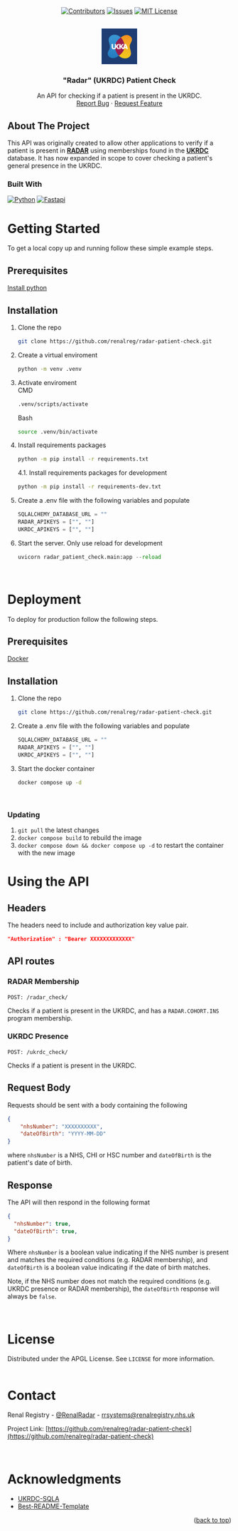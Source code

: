 <a name="readme-top"></a>

<div align="center">

[![Contributors][contributors-shield]][contributors-url]
[![Issues][issues-shield]][issues-url]
[![MIT License][license-shield]][license-url]

</div>

<!-- PROJECT LOGO -->
<br />
<div align="center">
  <a href="https://github.com/renalreg/radar-patient-check">
    <img src="images/UKKA Kidney Blue.png" alt="Logo" width="80" height="80">
  </a>

<h3 align="center">"Radar" (UKRDC) Patient Check</h3>

  <p align="center">
    An API for checking if a patient is present in the UKRDC.
    <br />
    <a href="https://github.com/renalreg/radar-patient-check/issues">Report Bug</a>
    ·
    <a href="https://github.com/renalreg/radar-patient-check/issues">Request Feature</a>
  </p>
</div>

<!-- ABOUT THE PROJECT -->

## About The Project

This API was originally created to allow other applications to verify if a patient is present in <a href="https://ukkidney.org/rare-renal/homepage"><strong>RADAR</strong></a> using memberships found in the <a href="https://ukkidney.org/audit-research/data-permissions/ukrdc"><strong>UKRDC</strong></a> database. It has now expanded in scope to cover checking a patient's general presence in the UKRDC.

### Built With

[![Python][python.org]][python-url] [![Fastapi][fastapi.tiangolo.com]][fastapi-url]

<!-- GETTING STARTED -->

# Getting Started

To get a local copy up and running follow these simple example steps.

## Prerequisites

<a href="https://www.python.org/downloads/">Install python</a>

## Installation

1. Clone the repo
   ```sh
   git clone https://github.com/renalreg/radar-patient-check.git
   ```
2. Create a virtual enviroment
   ```sh
   python -m venv .venv
   ```
3. Activate enviroment<br>
   CMD
   ```cmd
   .venv/scripts/activate
   ```
   Bash
   ```sh
   source .venv/bin/activate
   ```
4. Install requirements packages
   ```sh
   python -m pip install -r requirements.txt
   ```
   4.1. Install requirements packages for development
      ```sh
      python -m pip install -r requirements-dev.txt
      ```
5. Create a .env file with the following variables and populate

   ```python
   SQLALCHEMY_DATABASE_URL = ""
   RADAR_APIKEYS = ["", ""]
   UKRDC_APIKEYS = ["", ""]
   ```

6. Start the server. Only use reload for development

   ```python
   uvicorn radar_patient_check.main:app --reload
   ```

   <br />

# Deployment

To deploy for production follow the following steps.

## Prerequisites

<a href="https://www.docker.com/">Docker</a>

## Installation

1. Clone the repo

   ```sh
   git clone https://github.com/renalreg/radar-patient-check.git
   ```

2. Create a .env file with the following variables and populate

   ```python
   SQLALCHEMY_DATABASE_URL = ""
   RADAR_APIKEYS = ["", ""]
   UKRDC_APIKEYS = ["", ""]
   ```

3. Start the docker container
   ```sh
   docker compose up -d
   ```
   <br />

### Updating

1. `git pull` the latest changes
2. `docker compose build` to rebuild the image
3. `docker compose down && docker compose up -d` to restart the container with the new image

# Using the API

## Headers

The headers need to include and authorization key value pair.

```json
"Authorization" : "Bearer XXXXXXXXXXXXX"
```

## API routes

### RADAR Membership

```
POST: /radar_check/
```

Checks if a patient is present in the UKRDC, and has a `RADAR.COHORT.INS` program membership.

### UKRDC Presence

```
POST: /ukrdc_check/
```

Checks if a patient is present in the UKRDC.

## Request Body

Requests should be sent with a body containing the following

```json
{
	"nhsNumber": "XXXXXXXXXX",
	"dateOfBirth": "YYYY-MM-DD"
}
```

where `nhsNumber` is a NHS, CHI or HSC number and `dateOfBirth` is the patient's date of birth.

## Response

The API will then respond in the following format

```json
{
  "nhsNumber": true,
  "dateOfBirth": true,
}
```

Where `nhsNumber` is a boolean value indicating if the NHS number is present and matches the required conditions (e.g. RADAR membership), and `dateOfBirth` is a boolean value indicating if the date of birth matches.

Note, if the NHS number does not match the required conditions (e.g. UKRDC presence or RADAR membership), the `dateOfBirth` response will always be `false`.

<br />

<!-- LICENSE -->

# License

Distributed under the APGL License. See `LICENSE` for more information.
<br />
<br />

<!-- CONTACT -->

# Contact

Renal Registry - [@RenalRadar](https://twitter.com/@RenalRadar) - rrsystems@renalregistry.nhs.uk

Project Link: [https://github.com/renalreg/radar-patient-check](https://github.com/renalreg/radar-patient-check)

<br />

<!-- ACKNOWLEDGMENTS -->

# Acknowledgments

- [UKRDC-SQLA](https://github.com/renalreg/ukrdc-sqla)
- [Best-README-Template](https://github.com/othneildrew/Best-README-Template)

<p align="right">(<a href="#readme-top">back to top</a>)</p>

<!-- MARKDOWN LINKS & IMAGES -->
<!-- https://www.markdownguide.org/basic-syntax/#reference-style-links -->

[contributors-shield]: https://img.shields.io/github/contributors/renalreg/radar-patient-check.svg?style=for-the-badge
[contributors-url]: https://github.com/renalreg/radar-patient-check/graphs/contributors
[forks-shield]: https://img.shields.io/github/forks/renalreg/radar-patient-check.svg?style=for-the-badge
[forks-url]: https://github.com/renalreg/radar-patient-check/network/members
[stars-shield]: https://img.shields.io/github/stars/renalreg/radar-patient-check.svg?style=for-the-badge
[stars-url]: https://github.com/renalreg/radar-patient-check/stargazers
[issues-shield]: https://img.shields.io/github/issues/renalreg/radar-patient-check.svg?style=for-the-badge
[issues-url]: https://github.com/renalreg/radar-patient-check/issues
[license-shield]: https://img.shields.io/github/license/renalreg/radar-patient-check.svg?style=for-the-badge
[license-url]: https://github.com/renalreg/radar-patient-check/blob/master/LICENSE
[linkedin-shield]: https://img.shields.io/badge/-LinkedIn-black.svg?style=for-the-badge&logo=linkedin&colorB=555
[linkedin-url]: https://linkedin.com/company/ukkidney/
[product-screenshot]: images/screenshot.png
[next.js]: https://img.shields.io/badge/next.js-000000?style=for-the-badge&logo=nextdotjs&logoColor=white
[next-url]: https://nextjs.org/
[react.js]: https://img.shields.io/badge/React-20232A?style=for-the-badge&logo=react&logoColor=61DAFB
[react-url]: https://reactjs.org/
[vue.js]: https://img.shields.io/badge/Vue.js-35495E?style=for-the-badge&logo=vuedotjs&logoColor=4FC08D
[vue-url]: https://vuejs.org/
[angular.io]: https://img.shields.io/badge/Angular-DD0031?style=for-the-badge&logo=angular&logoColor=white
[angular-url]: https://angular.io/
[svelte.dev]: https://img.shields.io/badge/Svelte-4A4A55?style=for-the-badge&logo=svelte&logoColor=FF3E00
[svelte-url]: https://svelte.dev/
[laravel.com]: https://img.shields.io/badge/Laravel-FF2D20?style=for-the-badge&logo=laravel&logoColor=white
[laravel-url]: https://laravel.com
[bootstrap.com]: https://img.shields.io/badge/Bootstrap-563D7C?style=for-the-badge&logo=bootstrap&logoColor=white
[bootstrap-url]: https://getbootstrap.com
[jquery.com]: https://img.shields.io/badge/jQuery-0769AD?style=for-the-badge&logo=jquery&logoColor=white
[jquery-url]: https://jquery.com
[python.org]: https://img.shields.io/badge/python-ffd03f?style=for-the-badge&logo=python&logoColor=#3776AB
[python-url]: https://www.python.org/
[fastapi.tiangolo.com]: https://img.shields.io/badge/fastapi-ffffff?style=for-the-badge&logo=fastapi&logoColor=05998b
[fastapi-url]: https://fastapi.tiangolo.com/
[sqlmodel.tiangolo.com]: https://img.shields.io/badge/sqlmodel-ffffff?style=for-the-badge&logo=sqlmodel&logoColor=7e56c2
[sqlmodel-url]: https://sqlmodel.tiangolo.com/
